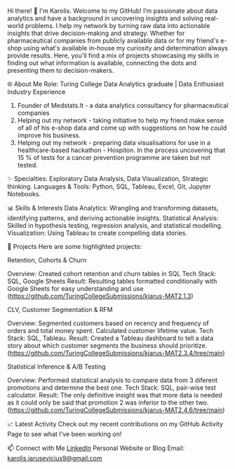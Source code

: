 Hi there! 👋 I'm Karolis.
Welcome to my GitHub! I’m passionate about data analytics and have a background in uncovering insights and solving real-world problems. 
I help my network by turning raw data into actionable insights that drive decision-making and strategy. Whether for pharmaceutical companies from publicly available data or for my friend's e-shop using what's available in-house
my curiosity and determination always provide results.
Here, you'll find a mix of projects showcasing my skills in finding out what information is available, connecting the dots and presenting them to decision-makers.

🌐 About Me
Role: Turing College Data Analytics graduate | Data Enthusiast
Industry Experience
1. Founder of Medstats.lt - a data analytics consultancy for pharmaceutical companies
2. Helping out my network - taking initiative to help my friend make sense of all of his e-shop data and come up with suggestions on how he could improve his business.
3. Helping out my network - preparing data visualisations for use in a healthcare-based hackathon - Hospiton. In the process uncovering that 15 % of tests for a cancer prevention programme are taken but not tested.
   
✨ Specialties: Exploratory Data Analysis, Data Visualization, Strategic thinking.
Languages & Tools: Python, SQL, Tableau, Excel, Git, Jupyter Notebooks.

📊 Skills & Interests
Data Analytics: Wrangling and transforming datasets, identifying patterns, and deriving actionable insights.
Statistical Analysis: Skilled in hypothesis testing, regression analysis, and statistical modelling.
Visualization: Using Tableau to create compelling data stories.

📂 Projects
Here are some highlighted projects:

Retention, Cohorts & Churn

Overview: Created cohort retention and churn tables in SQL
Tech Stack: SQL, Google Sheets
Result: Resulting tables formatted conditionally with Google Sheets for easy understanding and use
(https://github.com/TuringCollegeSubmissions/kjarus-MAT2.1.3)


CLV, Customer Segmentation & RFM

Overview: Segmented customers based on recency and frequency of orders and total money spent. Calculated customer lifetime value.
Tech Stack: SQL, Tableau.
Result: Created a Tableau dashboard to tell a data story about which customer segments the business should prioritize.
(https://github.com/TuringCollegeSubmissions/kjarus-MAT2.3.4/tree/main)

Statistical Inference & A/B Testing

Overview: Performed statistical analysis to compare data from 3 diferent promotions and determine the best one.
Tech Stack: SQL, pair-wise test calculator.
Result: The only definitive insight was that more data is needed as it could only be said that promotion 2 was inferior to the other two.
(https://github.com/TuringCollegeSubmissions/kjarus-MAT2.4.6/tree/main)


📈 Latest Activity
Check out my recent contributions on my GitHub Activity Page to see what I've been working on!

📫 Connect with Me
[LinkedIn](https://www.linkedin.com/feed/)
Personal Website or Blog
Email: karolis.jarusevicius9@gmail.com
